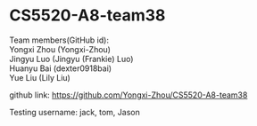 # CS5520-A8-team38

Team members(GitHub id):  
Yongxi Zhou (Yongxi-Zhou)  
Jingyu Luo (Jingyu (Frankie) Luo)  
Huanyu Bai (dexter0918bai)  
Yue Liu (Lily Liu)  

github link: https://github.com/Yongxi-Zhou/CS5520-A8-team38

Testing username: jack, tom, Jason
